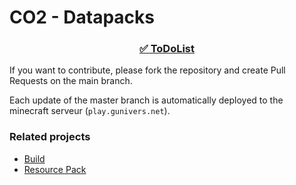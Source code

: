 # CO2 - Datapacks

<div align=center>

### [✅ ToDoList](https://github.com/orgs/Creative-Olympics/projects/4) 

</div>

If you want to contribute, please fork the repository and create Pull Requests on the main branch.

Each update of the master branch is automatically deployed to the minecraft serveur (`play.gunivers.net`).


### Related projects

- [Build](https://github.com/Creative-Olympics/CO2-Build)
- [Resource Pack](https://github.com/Creative-Olympics/CO2-Ressource-Pack)
